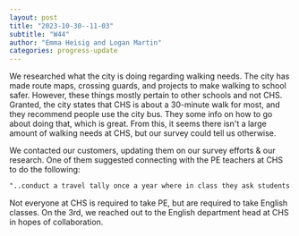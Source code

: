 ```yaml
---
layout: post
title: "2023-10-30--11-03"
subtitle: "W44"
author: "Emma Heisig and Logan Martin"
categories: progress-update
---
```


We researched what the city is doing regarding walking needs. The city has made route maps, crossing guards, and projects to make walking to school safer. However, these things mostly pertain to other schools and not CHS. Granted, the city states that CHS is about a 30-minute walk for most, and they recommend people use the city bus. They some info on how to go about doing that, which is great. From this, it seems there isn't a large amount of walking needs at CHS, but our survey could tell us otherwise.

We contacted our customers, updating them on our survey efforts & our research. One of them suggested connecting with the PE teachers at CHS to do the following:

```markdown
"..conduct a travel tally once a year where in class they ask students to raise their hands if they walk, bike, bus, etc... and then record the data manually. Or maybe [yall] could go in the PE classroom and do this with the permission of the school."
```

Not everyone at CHS is required to take PE, but are required to take English classes. On the 3rd, we reached out to the English department head at CHS in hopes of collaboration.
